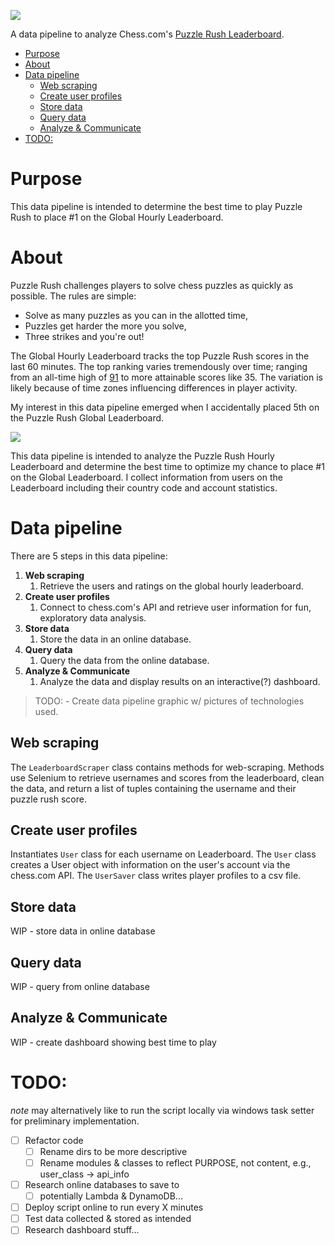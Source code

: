 ![](https://i.imgur.com/bhZ9Y7z.png)

A data pipeline to analyze Chess.com's [Puzzle Rush Leaderboard](https://www.chess.com/leaderboard/rush?type=hour). 

- [Purpose](#purpose)
- [About](#about)
- [Data pipeline](#data-pipeline)
  - [Web scraping](#web-scraping)
  - [Create user profiles](#create-user-profiles)
  - [Store data](#store-data)
  - [Query data](#query-data)
  - [Analyze & Communicate](#analyze--communicate)
- [TODO:](#todo)


# Purpose
This data pipeline is intended to determine the best time to play Puzzle Rush to place #1 on the Global Hourly Leaderboard.


# About
Puzzle Rush challenges players to solve chess puzzles as quickly as possible. The rules are simple:
   - Solve as many puzzles as you can in the allotted time,
   - Puzzles get harder the more you solve,
   - Three strikes and you're out!

The Global Hourly Leaderboard tracks the top Puzzle Rush scores in the last 60 minutes. The top ranking varies tremendously over time; ranging from an all-time high of [91](https://www.chess.com/member/spicycaterpillar) to more attainable scores like 35. The variation is likely because of time zones influencing differences in player activity.

My interest in this data pipeline emerged when I accidentally placed 5th on the Puzzle Rush Global Leaderboard.

![](https://i.imgur.com/3wMZI6N.png)

This data pipeline is intended to analyze the Puzzle Rush Hourly Leaderboard and determine the best time to optimize my chance to place #1 on the Global Leaderboard. I collect information from users on the Leaderboard including their country code and account statistics.


# Data pipeline
There are 5 steps in this data pipeline:
   1. **Web scraping**
      1. Retrieve the users and ratings on the global hourly leaderboard.
   2. **Create user profiles**
      1. Connect to chess.com's API and retrieve user information for fun, exploratory data analysis.
   3. **Store data**
      1. Store the data in an online database.
   4. **Query data**
      1. Query the data from the online database.
   5. **Analyze & Communicate**
      1. Analyze the data and display results on an interactive(?) dashboard.

> TODO: - Create data pipeline graphic w/ pictures of technologies used.


## Web scraping
The `LeaderboardScraper` class contains methods for web-scraping. Methods use Selenium to retrieve usernames and scores from the leaderboard, clean the data, and return a list of tuples containing the username and their puzzle rush score.


## Create user profiles
Instantiates `User` class for each username on Leaderboard. The `User` class creates a User object with information on the user's account via the chess.com API. The `UserSaver` class writes player profiles to a csv file.


## Store data
WIP - store data in online database

## Query data
WIP - query from online database

## Analyze & Communicate
WIP - create dashboard showing best time to play


# TODO:
_note_ may alternatively like to run the script locally via windows task setter for preliminary implementation.

- [ ] Refactor code
  - [ ] Rename dirs to be more descriptive
  - [ ] Rename modules & classes to reflect PURPOSE, not content, e.g., user_class -> api_info
- [ ] Research online databases to save to
  - [ ] potentially Lambda & DynamoDB...
- [ ] Deploy script online to run every X minutes 
- [ ] Test data collected & stored as intended
- [ ] Research dashboard stuff...

